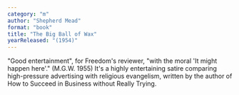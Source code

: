 ```yaml
---
category: "m"
author: "Shepherd Mead"
format: "book"
title: "The Big Ball of Wax"
yearReleased: "(1954)"
---
```

"Good entertainment", for Freedom's reviewer, "with the moral 'It might happen here'." (M.G.W. 1955) It's a highly entertaining satire comparing high-pressure advertising with religious evangelism, written by the author of How to Succeed in Business without Really Trying.